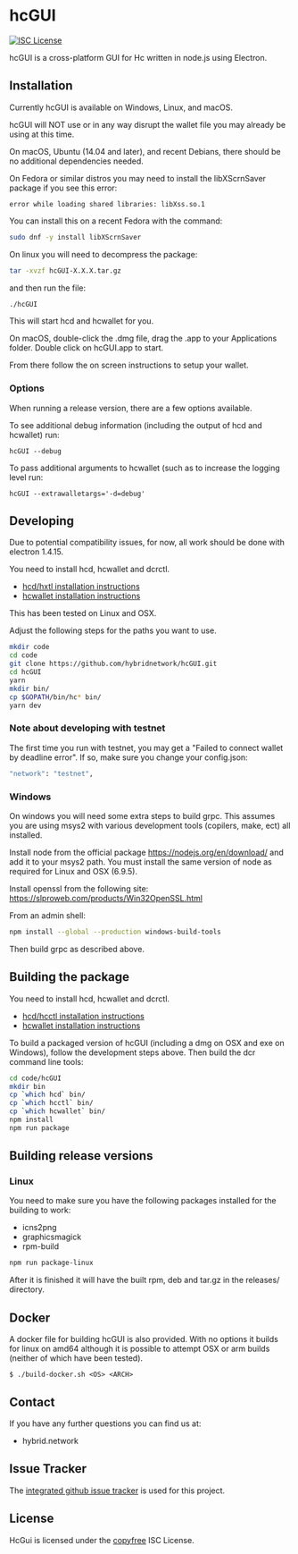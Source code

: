# hcGUI

[![ISC License](http://img.shields.io/badge/license-ISC-blue.svg)](http://copyfree.org)

hcGUI is a cross-platform GUI for Hc written in node.js using
Electron.

## Installation

Currently hcGUI is available on Windows, Linux, and macOS.

hcGUI will NOT use or in any way disrupt the wallet file you may
already be using at this time.

On macOS, Ubuntu (14.04 and later), and recent Debians, there should be
no additional dependencies needed.

On Fedora or similar distros you may need to install the libXScrnSaver
package if you see this error:
```
error while loading shared libraries: libXss.so.1
```

You can install this on a recent Fedora with the command:

```bash
sudo dnf -y install libXScrnSaver
```

On linux you will need to decompress the package:
```bash
tar -xvzf hcGUI-X.X.X.tar.gz
```
and then run the file:
```bash
./hcGUI
```

This will start hcd and hcwallet for you.

On macOS, double-click the .dmg file, drag the .app to your
Applications folder.  Double click on hcGUI.app to start.

From there follow the on screen instructions to setup your wallet.

### Options

When running a release version, there are a few options available.

To see additional debug information (including the output of hcd and hcwallet) run:

```
hcGUI --debug
```

To pass additional arguments to hcwallet (such as to increase the logging level run:

```
hcGUI --extrawalletargs='-d=debug'
```

## Developing

Due to potential compatibility issues, for now, all work should be
done with electron 1.4.15.

You need to install hcd, hcwallet and dcrctl.  

- [hcd/hxtl installation instructions](https://github.com/hybridnetwork/hcd#updating)
- [hcwallet installation instructions](https://github.com/hybridnetwork/hcwallet#installation-and-updating)

This has been tested on Linux and OSX.

Adjust the following steps for the paths you want to use.

``` bash
mkdir code
cd code
git clone https://github.com/hybridnetwork/hcGUI.git
cd hcGUI
yarn
mkdir bin/
cp $GOPATH/bin/hc* bin/
yarn dev
```

### Note about developing with testnet

The first time you run with testnet, you may get a "Failed to connect wallet by deadline error".  If so, make sure you change your config.json:
```bash
"network": "testnet",
```

### Windows

On windows you will need some extra steps to build grpc.  This assumes
you are using msys2 with various development tools (copilers, make,
ect) all installed.

Install node from the official package https://nodejs.org/en/download/
and add it to your msys2 path.  You must install the same version of node as required for Linux and OSX (6.9.5).

Install openssl from the following site:
https://slproweb.com/products/Win32OpenSSL.html

From an admin shell:

```bash
npm install --global --production windows-build-tools
```

Then build grpc as described above.

## Building the package

You need to install hcd, hcwallet and dcrctl.  

- [hcd/hcctl installation instructions](https://github.com/hybridnetwork/hcd#updating)
- [hcwallet installation instructions](https://github.com/hybridnetwork/hcwallet#installation-and-updating)

To build a packaged version of hcGUI (including a dmg on OSX and
exe on Windows), follow the development steps above.  Then build the
dcr command line tools:

```bash
cd code/hcGUI
mkdir bin
cp `which hcd` bin/
cp `which hcctl` bin/
cp `which hcwallet` bin/
npm install
npm run package
```

## Building release versions

### Linux

You need to make sure you have the following packages installed for the building to work:
- icns2png
- graphicsmagick
- rpm-build

```bash
npm run package-linux
```

After it is finished it will have the built rpm, deb and tar.gz in the releases/ directory.

## Docker

A docker file for building hcGUI is also provided.  With no options it builds for linux on amd64 although it is possible to attempt OSX or arm builds (neither of which have been tested).

```
$ ./build-docker.sh <OS> <ARCH>
```

## Contact

If you have any further questions you can find us at:

- hybrid.network

## Issue Tracker

The
[integrated github issue tracker](https://github.com/hybridnetwork/hcGUI/issues)
is used for this project.

## License

HcGui is licensed under the [copyfree](http://copyfree.org) ISC License.
